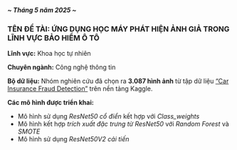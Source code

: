 # <h5><em>~ Tháng 5 năm 2025 ~</em><h5>
<h3>TÊN ĐỀ TÀI: ỨNG DỤNG HỌC MÁY PHÁT HIỆN ẢNH GIẢ TRONG LĨNH VỰC BẢO HIỂM Ô TÔ</h3>

<p><strong>Lĩnh vực:</strong> Khoa học tự nhiên</p>
<p><strong>Chuyên ngành:</strong> Công nghệ thông tin</p>

<p><strong>Bộ dữ liệu:</strong> Nhóm nghiên cứu đã chọn ra <strong>3.087 hình ảnh</strong> từ tập dữ liệu 
<a href="https://www.kaggle.com/datasets/pacificrm/car-insurance-fraud-detection" target="_blank">“Car Insurance Fraud Detection”</a> trên nền tảng Kaggle.</p>

<p><strong>Các mô hình được triển khai:</strong></p>
<ul>
  <li>Mô hình sử dụng <em>ResNet50 cổ điển</em> kết hợp với <em>Class_weights</em></li>
  <li>Mô hình kết hợp <em>trích xuất đặc trưng từ ResNet50</em> với <em>Random Forest</em> và <em>SMOTE</em></li>
  <li>Mô hình sử dụng <em>ResNet50V2 cải tiến</em></li>
</ul>
